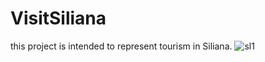 # VisitSiliana
this project is intended to represent tourism in Siliana.
![sl1](https://user-images.githubusercontent.com/74486724/212059012-124b44ea-5ec5-4449-8e09-d2889996897e.png)
